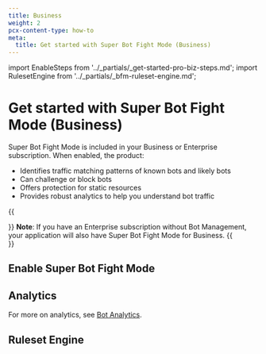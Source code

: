 ```yaml
---
title: Business
weight: 2
pcx-content-type: how-to
meta:
  title: Get started with Super Bot Fight Mode (Business)
---
```


import EnableSteps from '../_partials/_get-started-pro-biz-steps.md';
import RulesetEngine from '../_partials/_bfm-ruleset-engine.md';

# Get started with Super Bot Fight Mode (Business)

Super Bot Fight Mode is included in your Business or Enterprise subscription. When enabled, the product:

- Identifies traffic matching patterns of known bots and likely bots
- Can challenge or block bots
- Offers protection for static resources
- Provides robust analytics to help you understand bot traffic

{{<Aside>}}
**Note**: If you have an Enterprise subscription without Bot Management, your application will also have Super Bot Fight Mode for Business.
{{</Aside>}}

## Enable Super Bot Fight Mode

<EnableSteps />

## Analytics

For more on analytics, see [Bot Analytics](/bots/bot-analytics/biz-and-ent/).

## Ruleset Engine

<RulesetEngine />
